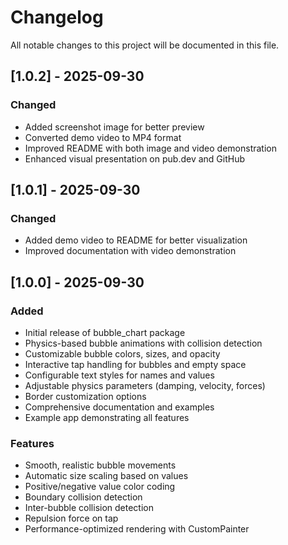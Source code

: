# Changelog

All notable changes to this project will be documented in this file.

## [1.0.2] - 2025-09-30

### Changed
- Added screenshot image for better preview
- Converted demo video to MP4 format
- Improved README with both image and video demonstration
- Enhanced visual presentation on pub.dev and GitHub

## [1.0.1] - 2025-09-30

### Changed
- Added demo video to README for better visualization
- Improved documentation with video demonstration

## [1.0.0] - 2025-09-30

### Added
- Initial release of bubble_chart package
- Physics-based bubble animations with collision detection
- Customizable bubble colors, sizes, and opacity
- Interactive tap handling for bubbles and empty space
- Configurable text styles for names and values
- Adjustable physics parameters (damping, velocity, forces)
- Border customization options
- Comprehensive documentation and examples
- Example app demonstrating all features

### Features
- Smooth, realistic bubble movements
- Automatic size scaling based on values
- Positive/negative value color coding
- Boundary collision detection
- Inter-bubble collision detection
- Repulsion force on tap
- Performance-optimized rendering with CustomPainter
